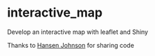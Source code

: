 # interactive_map
Develop an interactive map with leaflet and Shiny

Thanks to [Hansen Johnson](https://github.com/hansenjohnson) for sharing code
